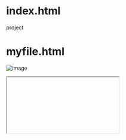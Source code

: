 # index.html
project
# myfile.html
![image](https://raw.githubusercontent.com/DavidRajaaaa/mk.in/main/ssh_terminal.png)
<div class="plyr__video-embed" id="player">

  <iframe

    src="https://www.youtube.com/embed/bTqVqk7FSmY?origin=https://plyr.io&amp;iv_load_policy=3&amp;modestbranding=1&amp;playsinline=1&amp;showinfo=0&amp;rel=0&amp;enablejsapi=1"

    allowfullscreen

    allowtransparency

    allow="autoplay"

  ></iframe>

</div>
